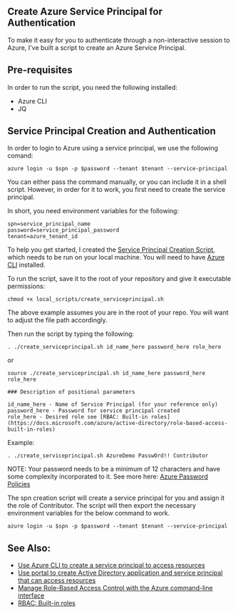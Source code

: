 ## Create Azure Service Principal for Authentication

To make it easy for you to authenticate through a non-interactive session to Azure, I've built a script to create an Azure Service Principal.

## Pre-requisites

In order to run the script, you need the following installed:

- Azure CLI
- JQ

## Service Principal Creation and Authentication

In order to login to Azure using a service principal, we use the following comand:

```
azure login -u $spn -p $password --tenant $tenant --service-principal
```

You can either pass the command manually, or you can include it in a shell script. However, in order for it to work, you first need to create the service principal.

In short, you need environment variables for the following:

```
spn=service_principal_name
password=service_principal_password
tenant=azure_tenant_id
```

To help you get started, I created the [Service Principal Creation Script](local_scripts/create_serviceprincipal.sh), which needs to be run on your local machine. You will need to have [Azure CLI](https://docs.microsoft.com/azure/xplat-cli-install?WT.mc_id=devops-0000-jessde) installed. 

To run the script, save it to the root of your repository and give it executable permissions:

```
chmod +x local_scripts/create_serviceprincipal.sh
```
The above example assumes you are in the root of your repo. You will want to adjust the file path accordingly.

Then run the script by typing the following: 
```
. ./create_serviceprincipal.sh id_name_here password_here role_here
```
or
```
source ./create_serviceprincipal.sh id_name_here password_here role_here
```
```
### Description of positional parameters

id_name_here - Name of Service Principal (for your reference only)
password_here - Password for service principal created
role_here - Desired role see [RBAC: Built-in roles](https://docs.microsoft.com/azure/active-directory/role-based-access-built-in-roles)
```

Example:

```
. ./create_serviceprincipal.sh AzureDemo PasswOrd!! Contributor
```
NOTE: Your password needs to be a minimum of 12 characters and have some complexity incorporated to it. See more here: [Azure Password Policies](https://docs.microsoft.com/azure/active-directory/active-directory-passwords-policy?WT.mc_id=devops-0000-jessde)

The spn creation script will create a service principal for you and assign it the role of Contributor. The script will then export the necessary environment variables for the below command to work.

```
azure login -u $spn -p $password --tenant $tenant --service-principal
```

## See Also:

- [Use Azure CLI to create a service principal to access resources](https://docs.microsoft.com/azure/azure-resource-manager/resource-group-authenticate-service-principal-cli?WT.mc_id=devops-0000-jessde)
- [Use portal to create Active Directory application and service principal that can access resources](https://docs.microsoft.com/azure/azure-resource-manager/resource-group-create-service-principal-portal?WT.mc_id=devops-0000-jessde)
- [Manage Role-Based Access Control with the Azure command-line interface](https://docs.microsoft.com/azure/active-directory/role-based-access-control-manage-access-azure-cli?WT.mc_id=devops-0000-jessde)
- [RBAC: Built-in roles](https://docs.microsoft.com/azure/active-directory/role-based-access-built-in-roles?WT.mc_id=devops-0000-jessde)





